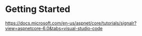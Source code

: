 # Getting Started

https://docs.microsoft.com/en-us/aspnet/core/tutorials/signalr?view=aspnetcore-6.0&tabs=visual-studio-code



